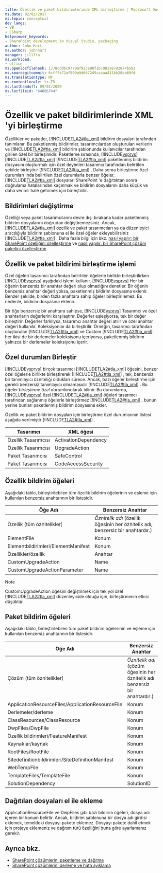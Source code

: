 ```yaml
---
title: Özellik ve paket bildirimlerinde XML birleştirme | Microsoft Docs
ms.date: 02/02/2017
ms.topic: conceptual
dev_langs:
- VB
- CSharp
helpviewer_keywords:
- SharePoint development in Visual Studio, packaging
author: John-Hart
ms.author: johnhart
manager: jillfra
ms.workload:
- office
ms.openlocfilehash: 1378cddbc9770af923a98f1b7083a8792874b5b3
ms.sourcegitcommit: 6cfffa72af599a9d667249caaaa411bb28ea69fd
ms.translationtype: MT
ms.contentlocale: tr-TR
ms.lasthandoff: 09/02/2020
ms.locfileid: "64806744"
---
```

# <a name="merge-xml-in-feature-and-package-manifests"></a>Özellik ve paket bildirimlerinde XML 'yi birleştirme
  Özellikler ve paketler, [!INCLUDE[TLA2#tla_xml](../sharepoint/includes/tla2sharptla-xml-md.md)] bildirim dosyaları tarafından tanımlanır. Bu paketlenmiş bildirimler, tasarımcılardan oluşturulan verilerin ve [!INCLUDE[TLA2#tla_xml](../sharepoint/includes/tla2sharptla-xml-md.md)] bildirim şablonunda kullanıcılar tarafından girilen özel bir birleşimidir. Paketleme sırasında, [!INCLUDE[vsprvs](../sharepoint/includes/vsprvs-md.md)] [!INCLUDE[TLA2#tla_xml](../sharepoint/includes/tla2sharptla-xml-md.md)] [!INCLUDE[TLA2#tla_xml](../sharepoint/includes/tla2sharptla-xml-md.md)] paketlenmiş bildirim dosyasını oluşturmak için özel deyimleri tasarımcı tarafından belirtilen şekilde birleştirir [!INCLUDE[TLA2#tla_xml](../sharepoint/includes/tla2sharptla-xml-md.md)] . Daha sonra birleştirme özel durumları 'nda belirtilen özel durumlarla benzer öğeler, [!INCLUDE[TLA2#tla_xml](../sharepoint/includes/tla2sharptla-xml-md.md)] dosyaları SharePoint 'e dağıttıktan sonra doğrulama hatalarından kaçınmak ve bildirim dosyalarını daha küçük ve daha verimli hale getirmek için birleştirilir.

## <a name="modify-the-manifests"></a>Bildirimleri değiştirme
 Özelliği veya paket tasarımcılarını devre dışı bırakana kadar paketlenmiş bildirim dosyalarını doğrudan değiştiremezsiniz. Ancak, [!INCLUDE[TLA2#tla_xml](../sharepoint/includes/tla2sharptla-xml-md.md)] özellik ve paket tasarımcıları ya da düzenleyici aracılığıyla bildirim şablonuna el ile özel öğeler ekleyebilirsiniz [!INCLUDE[TLA2#tla_xml](../sharepoint/includes/tla2sharptla-xml-md.md)] . Daha fazla bilgi için bkz. [nasıl yapılır: bir SharePoint özelliğini özelleştirme](../sharepoint/how-to-customize-a-sharepoint-feature.md) ve [nasıl yapılır: bir SharePoint çözüm paketini özelleştirme](../sharepoint/how-to-customize-a-sharepoint-solution-package.md).

## <a name="feature-and-package-manifest-merge-process"></a>Özellik ve paket bildirimi birleştirme işlemi
 Özel öğeleri tasarımcı tarafından belirtilen öğelerle birlikte birleştirilirken [!INCLUDE[vsprvs](../sharepoint/includes/vsprvs-md.md)] aşağıdaki işlemi kullanır. [!INCLUDE[vsprvs](../sharepoint/includes/vsprvs-md.md)] Her bir öğenin benzersiz bir anahtar değeri olup olmadığını denetler. Bir öğenin benzersiz anahtar değeri yoksa, paketlenmiş bildirim dosyasına eklenir. Benzer şekilde, birden fazla anahtara sahip öğeler birleştirilemez. Bu nedenle, bildirim dosyasına eklenir.

 Bir öğe benzersiz bir anahtara sahipse, [!INCLUDE[vsprvs](../sharepoint/includes/vsprvs-md.md)] Tasarımcı ve özel anahtarların değerlerini karşılaştırır. Değerler eşleşiyorsa, tek bir değer birleştirir. Değerler farklıysa, tasarımcı anahtar değeri atılır ve özel anahtar değeri kullanılır. Koleksiyonlar da birleştirilir. Örneğin, tasarımcı tarafından oluşturulan [!INCLUDE[TLA2#tla_xml](../sharepoint/includes/tla2sharptla-xml-md.md)] ve Custom [!INCLUDE[TLA2#tla_xml](../sharepoint/includes/tla2sharptla-xml-md.md)] her ikisi de bir derlemeler koleksiyonu içeriyorsa, paketlenmiş bildirim yalnızca bir derlemeler koleksiyonu içerir.

## <a name="merge-exceptions"></a>Özel durumları Birleştir
 [!INCLUDE[vsprvs](../sharepoint/includes/vsprvs-md.md)] birçok tasarımcı [!INCLUDE[TLA2#tla_xml](../sharepoint/includes/tla2sharptla-xml-md.md)] öğesini, benzer özel öğelerle birlikte birleştirerek [!INCLUDE[TLA2#tla_xml](../sharepoint/includes/tla2sharptla-xml-md.md)] , tek, benzersiz bir tanımlayıcı özniteliği oldukları sürece. Ancak, bazı öğeler birleştirme için gerekli benzersiz tanımlayıcı olmamasıdır [!INCLUDE[TLA2#tla_xml](../sharepoint/includes/tla2sharptla-xml-md.md)] . Bu öğeler *birleştirme özel durumları*olarak bilinir. Bu durumlarda, [!INCLUDE[vsprvs](../sharepoint/includes/vsprvs-md.md)] özel [!INCLUDE[TLA2#tla_xml](../sharepoint/includes/tla2sharptla-xml-md.md)] öğeleri tasarımcı tarafından sağlanmış öğelerle birleştirmez [!INCLUDE[TLA2#tla_xml](../sharepoint/includes/tla2sharptla-xml-md.md)] , bunun yerine bunları paketlenmiş bildirim dosyasına ekler.

 Özellik ve paket bildirim dosyaları için birleştirme özel durumlarının listesi aşağıda verilmiştir [!INCLUDE[TLA2#tla_xml](../sharepoint/includes/tla2sharptla-xml-md.md)] .

|Tasarımcı|XML öğesi|
|--------------|-----------------|
|Özellik Tasarımcısı|ActivationDependency|
|Özellik Tasarımcısı|UpgradeAction|
|Paket Tasarımcısı|SafeControl|
|Paket Tasarımcısı|CodeAccessSecurity|

## <a name="feature-manifest-elements"></a>Özellik bildirim öğeleri
 Aşağıdaki tablo, birleştirilebilen tüm özellik bildirim öğelerinin ve eşleme için kullanılan benzersiz anahtarının bir listesidir.

|Öğe Adı|Benzersiz Anahtar|
|------------------|----------------|
|Özellik (tüm öznitelikler)|*Öznitelik adı* (özellik öğesinin her öznitelik adı, benzersiz bir anahtardır.)|
|ElementFile|Konum|
|Elementbildirimleri/ElementManifest|Konum|
|Özellikler/özellik|Anahtar|
|CustomUpgradeAction|Name|
|CustomUpgradeActionParameter|Name|

> [!NOTE]
> CustomUpgradeAction öğesini değiştirmek için tek yol özel [!INCLUDE[TLA2#tla_xml](../sharepoint/includes/tla2sharptla-xml-md.md)] düzenleyicide olduğu için, birleştirmenin etkisi düşüktür.

## <a name="package-manifest-elements"></a>Paket bildirim öğeleri
 Aşağıdaki tablo, birleştirilebilen tüm paket bildirim öğelerinin ve eşleme için kullanılan benzersiz anahtarının bir listesidir.

|Öğe Adı|Benzersiz Anahtar|
|------------------|----------------|
|Çözüm (tüm öznitelikler)|*Öznitelik adı* (çözüm öğesinin her öznitelik adı benzersiz bir anahtardır.)|
|ApplicationResourceFiles/ApplicationResourceFile|Konum|
|Derlemeler/derleme|Konum|
|ClassResources/ClassResource|Konum|
|DwpFiles/DwpFile|Konum|
|Özellik bildirimleri/FeatureManifest|Konum|
|Kaynaklar/kaynak|Konum|
|RootFiles/RootFile|Konum|
|Sitedefinitionbildirimleri/SiteDefinitionManifest|Konum|
|WebTempFile|Konum|
|TemplateFiles/TemplateFile|Konum|
|SolutionDependency|SolutionID|

## <a name="manually-add-deployed-files"></a>Dağıtılan dosyaları el ile ekleme
 ApplicationResourceFile ve DwpFiles gibi bazı bildirim öğeleri, dosya adı içeren bir konum belirtir. Ancak, bildirim şablonuna bir dosya adı girdisi eklemek, temeldeki dosyayı pakete eklemez. Dosyayı pakete dahil etmek için projeye eklemeniz ve dağıtım türü özelliğini buna göre ayarlamanız gerekir.

## <a name="see-also"></a>Ayrıca bkz.
- [SharePoint çözümlerini paketleme ve dağıtma](../sharepoint/packaging-and-deploying-sharepoint-solutions.md)
- [SharePoint çözümlerini derleme ve hata ayıklama](../sharepoint/building-and-debugging-sharepoint-solutions.md)
